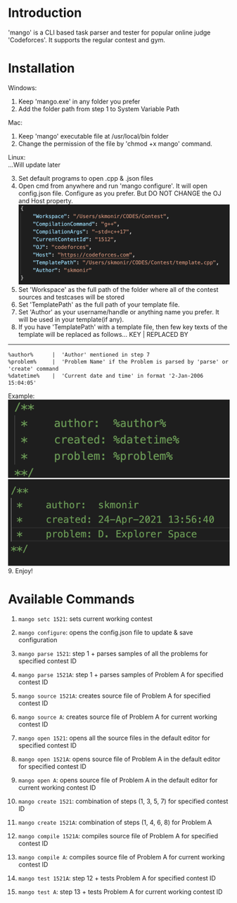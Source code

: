 # Introduction
'mango' is a CLI based task parser and tester for popular online judge 'Codeforces'. It supports the regular contest and gym.


# Installation
Windows:<br>
1. Keep 'mango.exe' in any folder you prefer
2. Add the folder path from step 1 to System Variable Path

Mac:<br>
1. Keep 'mango' executable file at /usr/local/bin folder
2. Change the permission of the file by 'chmod +x mango' command.

Linux:<br>
...Will update later

3. Set default programs to open .cpp & .json files
4. Open cmd from anywhere and run 'mango configure'. It will open config.json file. Configure as you prefer. But DO NOT CHANGE the OJ and Host property.
![](./assets/Configuration_Json.png)
5. Set 'Workspace' as the full path of the folder where all of the contest sources and testcases will be stored
6. Set 'TemplatePath' as the full path of your template file.
7. Set 'Author' as your username/handle or anything name you prefer. It will be used in your template(if any).
8. If you have 'TemplatePath' with a template file, then few key texts of the template will be replaced as follows...
        KEY       |       REPLACED BY
--------------------------------------------
    %author%      |  'Author' mentioned in step 7
    %problem%     |  'Problem Name' if the Problem is parsed by 'parse' or 'create' command
    %datetime%    |  'Current date and time' in format '2-Jan-2006 15:04:05'
Example:<br>
![](./assets/Template-From.png)
![](./assets/Template-To.png)<br>
9. Enjoy!




# Available Commands
1. `mango setc 1521`: sets current working contest
2. `mango configure`: opens the config.json file to update & save configuration

3. `mango parse 1521`: step 1 + parses samples of all the problems for specified contest ID
4. `mango parse 1521A`: step 1 + parses samples of Problem A for specified contest ID

5. `mango source 1521A`: creates source file of Problem A for specified contest ID
6. `mango source A`: creates source file of Problem A for current working contest ID

7. `mango open 1521`: opens all the source files in the default editor for specified contest ID
8. `mango open 1521A`: opens source file of Problem A in the default editor for specified contest ID
9. `mango open A`: opens source file of Problem A in the default editor for current working contest ID

10. `mango create 1521`: combination of steps (1, 3, 5, 7) for specified contest ID
11. `mango create 1521A`: combination of steps (1, 4, 6, 8) for Problem A

12. `mango compile 1521A`: compiles source file of Problem A for specified contest ID
13. `mango compile A`: compiles source file of Problem A for current working contest ID

14. `mango test 1521A`: step 12 + tests Problem A for specified contest ID
15. `mango test A`: step 13 + tests Problem A for current working contest ID